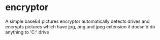 # encryptor
A simple base64 pictures encryptor
automatically detects drives and encrypts pictures which have jpg, png and jpeg extension
it doesn'd do anything to 'C:' drive
